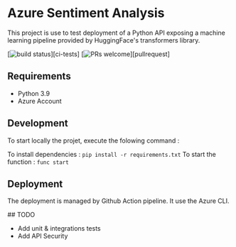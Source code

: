 # Azure Sentiment Analysis

This project is use to test deployment of a Python API exposing a machine learning pipeline provided by HuggingFace's transformers library.

[![build status](https://github.com/rtrompier/azure-sentiment-analysis/workflows/CI%20tests/badge.svg)][ci-tests]
[![PRs welcome](https://img.shields.io/badge/PRs-welcome-brightgreen.svg)][pullrequest]

## Requirements

* Python 3.9
* Azure Account


## Development

To start locally the projet, execute the folowing command : 

To install dependencies : `pip install -r requirements.txt`
To start the function : `func start`

## Deployment

The deployment is managed by Github Action pipeline.
It use the Azure CLI.


## TODO

- Add unit & integrations tests
- Add API Security
